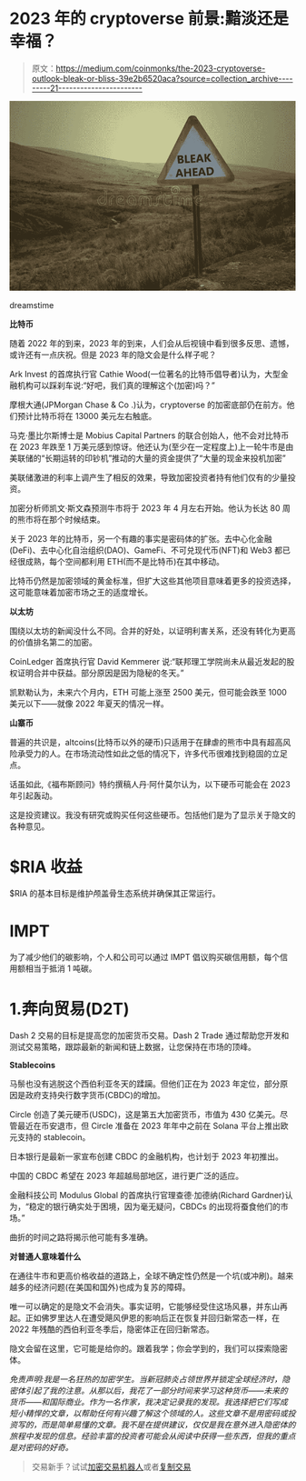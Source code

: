 # 2023 年的 cryptoverse 前景:黯淡还是幸福？

> 原文：<https://medium.com/coinmonks/the-2023-cryptoverse-outlook-bleak-or-bliss-39e2b6520aca?source=collection_archive---------21----------------------->

![](img/469c202853436339525dcc18be34b998.png)

dreamstime

**比特币**

随着 2022 年的到来，2023 年的到来，人们会从后视镜中看到很多反思、遗憾，或许还有一点庆祝。但是 2023 年的隐文会是什么样子呢？

Ark Invest 的首席执行官 Cathie Wood(一位著名的比特币倡导者)认为，大型金融机构可以踩刹车说:“好吧，我们真的理解这个(加密)吗？”

摩根大通(JPMorgan Chase & Co .)认为，cryptoverse 的加密底部仍在前方。他们预计比特币将在 13000 美元左右触底。

马克·墨比尔斯博士是 Mobius Capital Partners 的联合创始人，他不会对比特币在 2023 年跌至 1 万美元感到惊讶。他还认为(至少在一定程度上)上一轮牛市是由美联储的“长期运转的印钞机”推动的大量的资金提供了“大量的现金来投机加密”

美联储激进的利率上调产生了相反的效果，导致加密投资者持有他们仅有的少量投资。

加密分析师凯文·斯文森预测牛市将于 2023 年 4 月左右开始。他认为长达 80 周的熊市将在那个时候结束。

关于 2023 年的比特币，另一个有趣的事实是密码体的扩张。去中心化金融(DeFi)、去中心化自治组织(DAO)、GameFi、不可兑现代币(NFT)和 Web3 都已经很成熟，每个空间都利用 ETH(而不是比特币)在其中移动。

比特币仍然是加密领域的黄金标准，但扩大这些其他项目意味着更多的投资选择，这可能意味着加密市场之王的适度增长。

**以太坊**

围绕以太坊的新闻没什么不同。合并的好处，以证明利害关系，还没有转化为更高的价值排名第二的加密。

CoinLedger 首席执行官 David Kemmerer 说:“联邦理工学院尚未从最近发起的股权证明合并中获益。部分原因是因为隐秘的冬天。”

凯默勒认为，未来六个月内，ETH 可能上涨至 2500 美元，但可能会跌至 1000 美元以下——就像 2022 年夏天的情况一样。

**山寨币**

普遍的共识是，altcoins(比特币以外的硬币)只适用于在肆虐的熊市中具有超高风险承受力的人。在市场流动性如此之低的情况下，许多代币很难找到稳固的立足点。

话虽如此,《福布斯顾问》特约撰稿人丹·阿什莫尔认为，以下硬币可能会在 2023 年引起轰动。

这是投资建议。我没有研究或购买任何这些硬币。包括他们是为了显示关于隐文的各种意见。

# $RIA 收益

$RIA 的基本目标是维护颅盖骨生态系统并确保其正常运行。

# IMPT

为了减少他们的碳影响，个人和公司可以通过 IMPT 倡议购买碳信用额，每个信用额相当于抵消 1 吨碳。

# 1.奔向贸易(D2T)

Dash 2 交易的目标是提高您的加密货币交易。Dash 2 Trade 通过帮助您开发和测试交易策略，跟踪最新的新闻和链上数据，让您保持在市场的顶峰。

**Stablecoins**

马鬃也没有逃脱这个西伯利亚冬天的蹂躏。但他们正在为 2023 年定位，部分原因是政府支持央行数字货币(CBDC)的增加。

Circle 创造了美元硬币(USDC)，这是第五大加密货币，市值为 430 亿美元。尽管最近在币安退市，但 Circle 准备在 2023 年年中之前在 Solana 平台上推出欧元支持的 stablecoin。

日本银行是最新一家宣布创建 CBDC 的金融机构，也计划于 2023 年初推出。

中国的 CBDC 希望在 2023 年超越局部地区，进行更广泛的适应。

金融科技公司 Modulus Global 的首席执行官理查德·加德纳(Richard Gardner)认为，“稳定的银行确实处于困境，因为毫无疑问，CBDCs 的出现将蚕食他们的市场。”

曲折的时间之路将揭示他可能有多准确。

**对普通人意味着什么**

在通往牛市和更高价格收益的道路上，全球不确定性仍然是一个坑(或冲刷)。越来越多的经济问题(在美国和国外)也成为复苏的障碍。

唯一可以确定的是隐文不会消失。事实证明，它能够经受住这场风暴，并东山再起。正如佛罗里达人在遭受飓风伊恩的影响后正在恢复并回归新常态一样，在 2022 年残酷的西伯利亚冬季后，隐密体正在回归新常态。

隐文会留在这里，它可能是给你的。跟着我学；你会学到的，我们可以探索隐密体。

*免责声明:我是一名狂热的加密学生。当新冠肺炎占领世界并锁定全球经济时，隐密体引起了我的注意。从那以后，我花了一部分时间来学习这种货币——未来的货币——和国际商业。作为一名作家，我决定记录我的发现。我选择把它们写成短小精悍的文章，以帮助任何有兴趣了解这个领域的人。这些文章不是用密码或投资写的，而是简单易懂的文章。我不是在提供建议，仅仅是我在意外进入隐密体的旅程中发现的信息。经验丰富的投资者可能会从阅读中获得一些东西，但我的重点是对密码的好奇。*

> 交易新手？试试[加密交易机器人](/coinmonks/crypto-trading-bot-c2ffce8acb2a)或者[复制交易](/coinmonks/top-10-crypto-copy-trading-platforms-for-beginners-d0c37c7d698c)